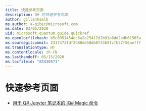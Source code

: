 ```yaml
---
title: 快速参考页面
description: Q# 的快速参考页面
author: gillenhaalb
ms.author: a-gibec@microsoft.com
ms.date: 03/05/2020
uid: microsoft.quantum.guide.quickref
ms.openlocfilehash: b5c8951454ec6a2e25417d2b91a8dd2edb61565a
ms.sourcegitcommit: 2317473fdf2b80de58db0f43b9fcfb57f56aefff
ms.translationtype: HT
ms.contentlocale: zh-CN
ms.lasthandoff: 05/15/2020
ms.locfileid: "83430571"
---
```

# <a name="quick-reference-pages"></a>快速参考页面

* [用于 Q# Jupyter 笔记本的 IQ# Magic 命令](xref:microsoft.quantum.guide.quickref.iqsharp)
